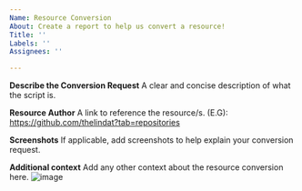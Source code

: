 ```yaml
---
Name: Resource Conversion
About: Create a report to help us convert a resource!
Title: ''
Labels: ''
Assignees: ''

---
```


**Describe the Conversion Request**
A clear and concise description of what the script is.

**Resource Author**
A link to reference the resource/s.
(E.G): https://github.com/thelindat?tab=repositories

**Screenshots**
If applicable, add screenshots to help explain your conversion request.

**Additional context**
Add any other context about the resource conversion here.
![image](https://cdn.discordapp.com/attachments/860133990580486154/860203111699185770/GGZT.png)